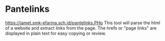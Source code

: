 # Pantelinks
https://jamet.smk-efarina.sch.id/pantelinks.PHp
This tool will parse the html of a website and extract links from the page. The hrefs or "page links" are displayed in plain text for easy copying or review.
